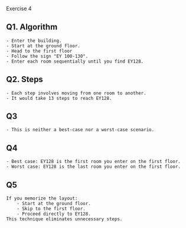  Exercise 4
## Q1. Algorithm
    - Enter the building.
    - Start at the ground floor.
    - Head to the first floor
    - Follow the sign "EY 100-130".
    - Enter each room sequentially until you find EY128.
## Q2. Steps
    - Each step involves moving from one room to another.
    - It would take 13 steps to reach EY128.
## Q3
    - This is neither a best-case nor a worst-case scenario.
## Q4
    - Best case: EY128 is the first room you enter on the first floor.
    - Worst case: EY128 is the last room you enter on the first floor.
## Q5
    If you memorize the layout:
        - Start at the ground floor.
        - Skip to the first floor.
        - Proceed directly to EY128.
    This technique eliminates unnecessary steps.